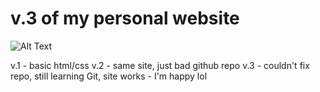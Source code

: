 # v.3 of my personal website

![Alt Text](https://media4.giphy.com/media/vvbGMpbhZMcHSsD50w/giphy.gif?cid=ecf05e47qcz9h0plmj7zmn71kelzs4h6nj47bb1qmu0r1uvm&rid=giphy.gif&ct=g)


v.1 - basic html/css
v.2 - same site, just bad github repo
v.3 - couldn't fix repo, still learning Git, site works - I'm happy lol
